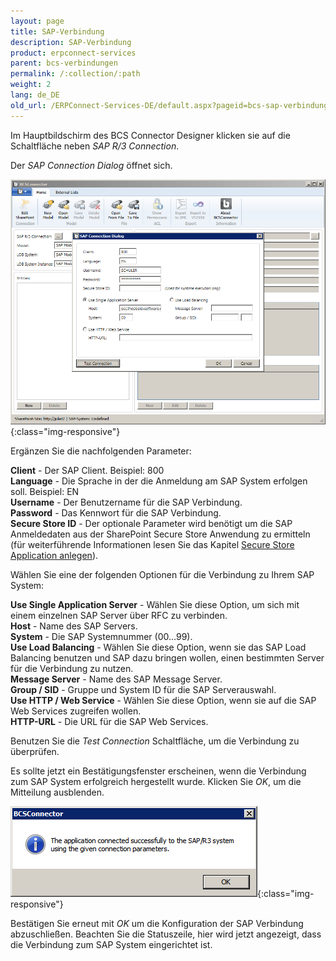 ```yaml
---
layout: page
title: SAP-Verbindung
description: SAP-Verbindung
product: erpconnect-services
parent: bcs-verbindungen
permalink: /:collection/:path
weight: 2
lang: de_DE
old_url: /ERPConnect-Services-DE/default.aspx?pageid=bcs-sap-verbindung
---
```


Im Hauptbildschirm des BCS Connector Designer klicken sie auf die Schaltfläche neben *SAP R/3 Connection*.

Der *SAP Connection Dialog* öffnet sich.

![BCS-Connection-SAP-01](/img/content/BCS-Connection-SAP-01.png){:class="img-responsive"}

Ergänzen Sie die nachfolgenden Parameter:

**Client** - Der SAP Client. Beispiel: 800<br>
**Language** - Die Sprache in der die Anmeldung am SAP System erfolgen soll. Beispiel: EN<br>
**Username** -	Der Benutzername für die SAP Verbindung.<br>
**Password** -	Das Kennwort für die SAP Verbindung.<br>
**Secure Store ID** -	Der optionale Parameter wird benötigt um die SAP Anmeldedaten aus der SharePoint Secure Store Anwendung zu ermitteln (für weiterführende Informationen lesen Sie das Kapitel [Secure Store Application anlegen](../../../ecs-runtime/ecs-konfiguration/ecs-secure-store-application-anlegen)).

Wählen Sie eine der folgenden Optionen für die Verbindung zu Ihrem SAP System:

**Use Single Application Server** -	Wählen Sie diese Option, um sich mit einem einzelnen SAP Server über RFC zu verbinden.<br>
**Host** -	Name des SAP Servers.<br>
**System** -	Die SAP Systemnummer (00…99).<br>
**Use Load Balancing** - Wählen Sie diese Option, wenn sie das SAP Load Balancing benutzen und SAP dazu bringen wollen, einen bestimmten Server für die Verbindung zu nutzen.<br>
**Message Server** - Name des SAP Message Server. <br>
**Group / SID** -	Gruppe und System ID für die SAP Serverauswahl.<br>
**Use HTTP / Web Service** -	Wählen Sie diese Option, wenn sie auf die SAP Web Services zugreifen wollen.<br>
**HTTP-URL** -	Die URL für die SAP Web Services.

Benutzen Sie die *Test Connection* Schaltfläche, um die Verbindung zu überprüfen.

Es sollte jetzt ein Bestätigungsfenster erscheinen, wenn die Verbindung zum SAP System erfolgreich hergestellt wurde. Klicken Sie *OK*, um die Mitteilung ausblenden.

![BCS-Connection-SAP-02](/img/content/BCS-Connection-SAP-02.png){:class="img-responsive"}

Bestätigen Sie erneut mit *OK* um die Konfiguration der SAP Verbindung abzuschließen. Beachten Sie die Statuszeile, hier wird jetzt angezeigt, dass die Verbindung zum SAP System eingerichtet ist.
